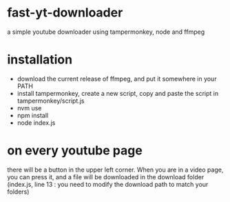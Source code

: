 # fast-yt-downloader
a simple youtube downloader using tampermonkey, node and ffmpeg

# installation
- download the current release of ffmpeg, and put it somewhere in your PATH
- install tampermonkey, create a new script, copy and paste the script in tampermonkey/script.js
- nvm use
- npm install
- node index.js

# on every youtube page
there will be a button in the upper left corner. When you are in a video page, you can press it, and a file will be downloaded in the download folder (index.js, line 13 : you need to modify the download path to match your folders)

